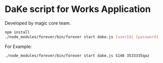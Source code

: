 DaKe script for Works Application
===

Developed by magic core team.

```sh
npm install
./node_modules/forever/bin/forever start dake.js [userId] [password]
```

For Example:
```sh
./node_modules/forever/bin/forever start dake.js S146 3533335qaz
```
